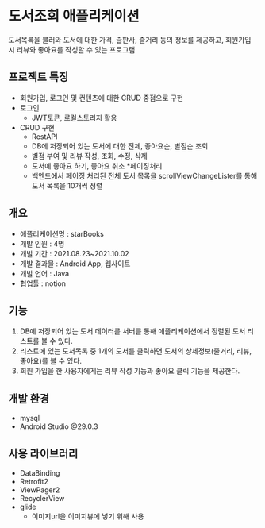 # 도서조회 애플리케이션
도서목록을 불러와 도서에 대한 가격, 출판사, 줄거리 등의 정보를 제공하고, 회원가입 시 리뷰와 좋아요를 작성할 수 있는 프로그램

## 프로젝트 특징
* 회원가입, 로그인 및 컨텐츠에 대한 CRUD 중점으로 구현
* 로그인
  * JWT토큰, 로컬스토리지 활용
* CRUD 구현
  * RestAPI
  * DB에 저장되어 있는 도서에 대한 전체, 좋아요순, 별점순 조회
  * 별점 부여 및 리뷰 작성, 조회, 수정, 삭제
  * 도서에 좋아요 하기, 좋아요 취소
*페이징처리
  * 백엔드에서 페이징 처리된 전체 도서 목록을 scrollViewChangeLister를 통해 도서 목록을 10개씩 정렬
  
## 개요
* 애플리케이션명 : starBooks
* 개발 인원 : 4명
* 개발 기간 : 2021.08.23~2021.10.02
* 개발 결과물 : Android App, 웹사이트
* 개발 언어 : Java
* 협업툴 : notion


## 기능
1. DB에 저장되어 있는 도서 데이터를 서버를 통해 애플리케이션에서 정렬된 도서 리스트를 볼 수 있다.
2. 리스트에 있는 도서목록 중 1개의 도서를 클릭하면 도서의 상세정보(줄거리, 리뷰, 좋아요)를 볼 수 있다.
3. 회원 가입을 한 사용자에게는 리뷰 작성 기능과 좋아요 클릭 기능을 제공한다.

## 개발 환경
* mysql
* Android Studio @29.0.3

## 사용 라이브러리
* DataBinding
* Retrofit2
* ViewPager2
* RecyclerView
* glide
  * 이미지url을 이미지뷰에 넣기 위해 사용


